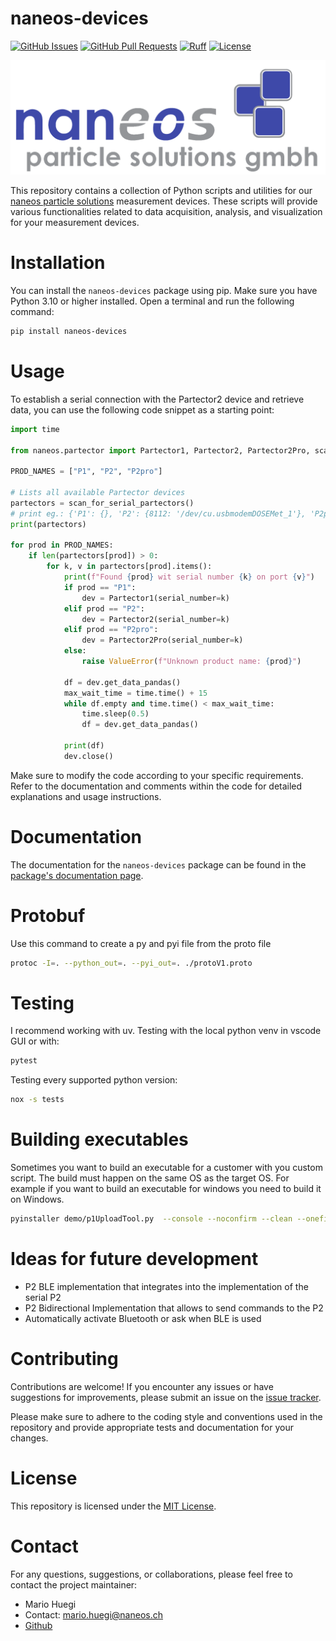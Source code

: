# naneos-devices


[![GitHub Issues][gh-issues]](https://github.com/naneos-org/python-naneos-devices/issues)
[![GitHub Pull Requests][gh-pull-requests]](https://github.com/naneos-org/python-naneos-devices/pulls)
[![Ruff][ruff-badge]](https://github.com/astral-sh/ruff)
[![License][mit-license]](LICENSE.txt)

<!-- hyperlinks -->
[gh-issues]: https://img.shields.io/github/issues/naneos-org/python-naneos-devices
[gh-pull-requests]: https://img.shields.io/github/issues-pr/naneos-org/python-naneos-devices
[ruff-badge]: https://img.shields.io/endpoint?url=https://raw.githubusercontent.com/astral-sh/ruff/main/assets/badge/v2.json
[mit-license]: https://img.shields.io/badge/license-MIT-blue.svg
<!-- hyperlinks -->

[![Projektlogo](https://raw.githubusercontent.com/naneos-org/public-data/master/img/logo_naneos.png)](https://naneos.ch)

This repository contains a collection of Python scripts and utilities for our [naneos particle solutions](https://naneos.ch) measurement devices. These scripts will provide various functionalities related to data acquisition, analysis, and visualization for your measurement devices.

# Installation

You can install the `naneos-devices` package using pip. Make sure you have Python 3.10 or higher installed. Open a terminal and run the following command:

```bash
pip install naneos-devices
```

# Usage

To establish a serial connection with the Partector2 device and retrieve data, you can use the following code snippet as a starting point:

```python
import time

from naneos.partector import Partector1, Partector2, Partector2Pro, scan_for_serial_partectors

PROD_NAMES = ["P1", "P2", "P2pro"]

# Lists all available Partector devices
partectors = scan_for_serial_partectors()
# print eg.: {'P1': {}, 'P2': {8112: '/dev/cu.usbmodemDOSEMet_1'}, 'P2pro': {}, 'P2proCS': {}}
print(partectors)

for prod in PROD_NAMES:
    if len(partectors[prod]) > 0:
        for k, v in partectors[prod].items():
            print(f"Found {prod} wit serial number {k} on port {v}")
            if prod == "P1":
                dev = Partector1(serial_number=k)
            elif prod == "P2":
                dev = Partector2(serial_number=k)
            elif prod == "P2pro":
                dev = Partector2Pro(serial_number=k)
            else:
                raise ValueError(f"Unknown product name: {prod}")

            df = dev.get_data_pandas()
            max_wait_time = time.time() + 15
            while df.empty and time.time() < max_wait_time:
                time.sleep(0.5)
                df = dev.get_data_pandas()

            print(df)
            dev.close()
```

Make sure to modify the code according to your specific requirements. Refer to the documentation and comments within the code for detailed explanations and usage instructions.

# Documentation

The documentation for the `naneos-devices` package can be found in the [package's documentation page](https://naneos-org.github.io/python-naneos-devices/).

# Protobuf
Use this command to create a py and pyi file from the proto file
```bash
protoc -I=. --python_out=. --pyi_out=. ./protoV1.proto 
```

# Testing
I recommend working with uv.
Testing with the local python venv in vscode GUI or with:
```bash
pytest
```

Testing every supported python version:
```bash
nox -s tests
```

# Building executables
Sometimes you want to build an executable for a customer with you custom script.
The build must happen on the same OS as the target OS.
For example if you want to build an executable for windows you need to build it on Windows.

```bash
pyinstaller demo/p1UploadTool.py  --console --noconfirm --clean --onefile
```

# Ideas for future development
* P2 BLE implementation that integrates into the implementation of the serial P2
* P2 Bidirectional Implementation that allows to send commands to the P2
* Automatically activate Bluetooth or ask when BLE is used

# Contributing

Contributions are welcome! If you encounter any issues or have suggestions for improvements, please submit an issue on the [issue tracker](https://github.com/naneos-org/python-naneos-devices/issues).

Please make sure to adhere to the coding style and conventions used in the repository and provide appropriate tests and documentation for your changes.

# License

This repository is licensed under the [MIT License](LICENSE.txt).

# Contact

For any questions, suggestions, or collaborations, please feel free to contact the project maintainer:

- Mario Huegi
- Contact: [mario.huegi@naneos.ch](mailto:mario.huegi@naneos.ch)
- [Github](https://github.com/huegi)
